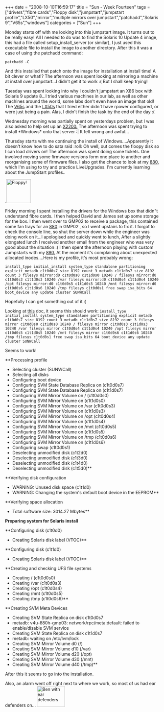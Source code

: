 +++
date = "2008-10-10T16:59:17"
title = "Sun - Week Fourteen"
tags = ["drivers","fibre cards","Floppy disk","jumpstart","jumpstart profile","LX50","mirror","multiple mirrors over jumpstart","patchadd","Solaris 9","V65s","windows"]
categories = ["Sun"]
+++

Monday starts off with me looking into this jumpstart image. It turns out to be really easy! All I needed to do was to find the Solaris 10 Update 4 image, this had a file called setup\_install\_server (or similar), I just used this executable file to install the image to another directory. After this it was a case of using the patchadd command:

`patchadd -C  `

And this installed that patch onto the image for installation at install time! A bit clever or what!?
The afternoon was spent looking at mirroring a machine at install over jumpstart...I didn't get it to work :( But I shall keep trying!

Tuesday was spent looking into why I couldn't jumpstart an X86 box with Solaris 9 update 8...I tried various machines in our lab, as well as other machines around the world, some labs don't even have an image that old!
The [V65s][1] and the [LX50s][2] that I tried either didn't have rpower configured, or were just being a pain. Alas, I didn't finish the task by the end of the day :(

Wednesday morning was partially spent on yesterdays problem, but I was also asked to help set up an [X2200.][3]
The afternoon was spent trying to install \*Windows\* onto that server :| It felt wrong and awful...

Thursday starts with me continuing the install of Windows....Apparently it doesn't know how to do sata raid :roll: Oh well, out comes the floopy disk so I can load drivers on!
The afternoon was spent doing some tickets. One involved moving some firmware versions form one place to another and reorganising some of firmware files. I also got the chance to look at my [880,][4] which I'm using to try and practice LiveUpgrades. I'm currently learning about the JumpStart profiles..

.[<img src="http://i9.photobucket.com/albums/a55/forquare/blog/Picture1-1.png" width="80" height="78" class="alignnone" title="Floppy!" />][5]

Friday morning I spent installing the drivers for the Windows box that didn"t understand fibre cards. I then helped David and James set up some storage for the box.
I then went over to GMP02 to receive a package, this contained some fan trays for an [880][6] in GMP02 , so I went upstairs to fix it. I forgot to check the console line, so shut the server down while the engineer was doing work on it...I apologised and quickly went to lunch,
After a slightly elongated lunch I received another email from the engineer who was very good about the situation :)
I then spent the afternoon playing with custom Jumpstarts with my [880\.][7] At the moment it's complaining about unexpected allocated inodes....Here is my profile, it's most probably wrong:

`install_type initial_install
system_type standalone
partitioning explicit
metadb c1t0d0s7 size 8192 count 3
metadb c1t1d0s7 size 8192 count 3
filesys mirror:d0 c1t0d0s0 c1t1d0s0 10240 /
filesys mirror:d0 c1t0d0s3 c1t1d0s3 10240 /var
filesys mirror:d0 c1t0d0s4 c1t1d0s4 10240 /opt
filesys mirror:d0 c1t0d0s5 c1t1d0s5 10240 /mnt
filesys mirror:d0 c1t0d0s6 c1t1d0s6 10240 /tmp
filesys c1t0d0s1 free swap
isa_bits 64
boot_device any update
cluster SUNWCall`

Hopefully I can get something out of it :)

Looking at [this][8] doc, it seems this should work:
`install_type initial_install
system_type standalone
partitioning explicit
metadb c1t0d0s7 size 8192 count 3
metadb c1t1d0s7 size 8192 count 3
filesys mirror c1t0d0s0 c1t1d0s0 10240 /
filesys mirror c1t0d0s3 c1t1d0s3 10240 /var
filesys mirror c1t0d0s4 c1t1d0s4 10240 /opt
filesys mirror c1t0d0s5 c1t1d0s5 10240 /mnt
filesys mirror c1t0d0s6 c1t1d0s6 10240 /tmp
filesys c1t0d0s1 free swap
isa_bits 64
boot_device any update
cluster SUNWCall`

Seems to work!

**Processing profile
- Selecting cluster (SUNWCall)
- Selecting all disks
- Configuring boot device
- Configuring SVM State Database Replica on (c1t0d0s7)
- Configuring SVM State Database Replica on (c1t1d0s7)
- Configuring SVM Mirror Volume on / (c1t0d0s0)
- Configuring SVM Mirror Volume on (c1t1d0s0)
- Configuring SVM Mirror Volume on /var (c1t0d0s3)
- Configuring SVM Mirror Volume on (c1t1d0s3)
- Configuring SVM Mirror Volume on /opt (c1t0d0s4)
- Configuring SVM Mirror Volume on (c1t1d0s4)
- Configuring SVM Mirror Volume on /mnt (c1t0d0s5)
- Configuring SVM Mirror Volume on (c1t1d0s5)
- Configuring SVM Mirror Volume on /tmp (c1t0d0s6)
- Configuring SVM Mirror Volume on (c1t1d0s6)
- Configuring swap (c1t0d0s1)
- Deselecting unmodified disk (c1t2d0)
- Deselecting unmodified disk (c1t3d0)
- Deselecting unmodified disk (c1t4d0)
- Deselecting unmodified disk (c1t5d0)**

**Verifying disk configuration
- WARNING: Unused disk space (c1t1d0)
- WARNING: Changing the system's default boot device in the EEPROM**

**Verifying space allocation
- Total software size: 3014.27 Mbytes**

**Preparing system for Solaris install**

**Configuring disk (c1t0d0)
- Creating Solaris disk label (VTOC)**

**Configuring disk (c1t1d0)
- Creating Solaris disk label (VTOC)**

**Creating and checking UFS file systems
- Creating / (c1t0d0s0)
- Creating /var (c1t0d0s3)
- Creating /opt (c1t0d0s4)
- Creating /mnt (c1t0d0s5)
- Creating /tmp (c1t0d0s6)**

**Creating SVM Meta Devices
- Creating SVM State Replica on disk c1t0d0s7
- metadb: v4u-880h-gmp03: network/rpc/meta:default: failed to enable/disable SVM service
- Creating SVM State Replica on disk c1t1d0s7
- metadb: waiting on /etc/lvm/lock
- Creating SVM Mirror Volume d0 (/)
- Creating SVM Mirror Volume d10 (/var)
- Creating SVM Mirror Volume d20 (/opt)
- Creating SVM Mirror Volume d30 (/mnt)
- Creating SVM Mirror Volume d40 (/tmp)**

After this it seems to go into the installation.

Also, an alarm went off right next to where we work, so most of us had ear defenders on...
[<img src="http://i9.photobucket.com/albums/a55/forquare/blog/Photo8.jpg" width="91" height="68" class="alignnone" title="Ben with ear defenders" />][9]

  [1]: http://www.sun.com/servers/entry/v65x/
  [2]: http://www.sun.com/servers/entry/lx50/
  [3]: http://www.sun.com/servers/x64/x2200/
  [4]: http://www.sun.com/servers/midrange/v880/
  [5]: http://i9.photobucket.com/albums/a55/forquare/blog/Picture1-1.png
  [6]: http://www.sun.com/servers/midrange/v880/
  [7]: http://www.sun.com/servers/midrange/v880/
  [8]: http://docs.sun.com/app/docs/doc/819-6397/6n8dpr9c0?a=view
  [9]: http://i9.photobucket.com/albums/a55/forquare/blog/Photo8.jpg
